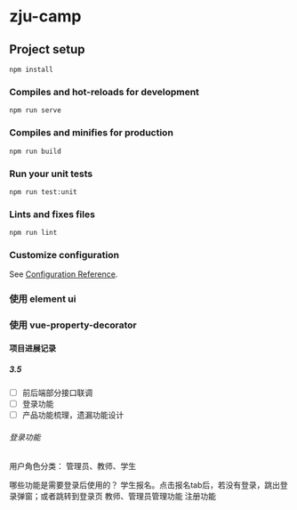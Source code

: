 # zju-camp

## Project setup
```
npm install
```

### Compiles and hot-reloads for development
```
npm run serve
```

### Compiles and minifies for production
```
npm run build
```

### Run your unit tests
```
npm run test:unit
```

### Lints and fixes files
```
npm run lint
```

### Customize configuration
See [Configuration Reference](https://cli.vuejs.org/config/).

### 使用 element ui
### 使用 vue-property-decorator



#### 项目进展记录
##### 3.5
- [ ] 前后端部分接口联调
- [ ] 登录功能
- [ ] 产品功能梳理，遗漏功能设计

###### 登录功能

用户角色分类：
管理员、教师、学生

哪些功能是需要登录后使用的？
学生报名。点击报名tab后，若没有登录，跳出登录弹窗；或者跳转到登录页
教师、管理员管理功能
注册功能


